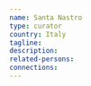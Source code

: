```yaml
---
name: Santa Nastro
type: curator
country: Italy
tagline:
description:
related-persons:
connections:
---
```

